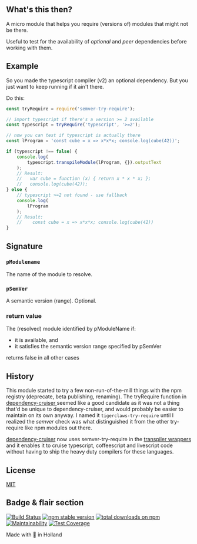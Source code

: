 ## What's this then?
A micro module that helps you require (versions of) modules
that might not be there.

Useful to test for the availability of _optional_ and _peer_ dependencies
before working with them.

## Example
So you made the typescript compiler (v2) an optional dependency.
But you just want to keep running if it ain't there.

Do this:

```javascript
const tryRequire = require('semver-try-require');

// import typescript if there's a version >= 2 available
const typescript = tryRequire('typescript', '>=2');

// now you can test if typescript is actually there
const lProgram = 'const cube = x => x*x*x; console.log(cube(42))';

if (typescript !== false) {
    console.log(
        typescript.transpileModule(lProgram, {}).outputText
    );
    // Result:
    //   var cube = function (x) { return x * x * x; };
    //   console.log(cube(42));
} else {
    // typescript >=2 not found - use fallback
    console.log(
        lProgram
    );
    // Result:
    //    const cube = x => x*x*x; console.log(cube(42))
}
```

## Signature
### `pModulename`
The name of the module to resolve.

### `pSemVer`
A semantic version (range). Optional.

### return value
The (resolved) module identified by pModuleName if:
- it is available, and
- it satisfies the semantic version range specified by pSemVer

returns false in all other cases


## History
This module started to try a few non-run-of-the-mill things with the
npm registry (deprecate, beta publishing, renaming). The tryRequire
function in
[dependency-cruiser ](https://github.com/sverweij/dependency-cruiser)
seemed like a good candidate as it was not a thing that'd be unique
to dependency-cruiser, and would probably be easier to maintain on its
own anyway. I named it `tigerclaws-try-require` until I realized the 
_semver_ check was what distinguished it from the other try-require
like npm modules out there.

[dependency-cruiser](https://github.com/sverweij/dependency-cruiser)
now uses semver-try-require in the [transpiler wrappers](https://github.com/sverweij/dependency-cruiser/tree/develop/src/extract/transpile) 
and it enables it to cruise typescript, coffeescript and livescript 
code without having to ship the heavy duty compilers for these 
languages.

## License
[MIT](LICENSE)

## Badge & flair section
[![Build Status](https://travis-ci.org/sverweij/semver-try-require.svg?branch=master)](https://travis-ci.org/sverweij/semver-try-require)
[![npm stable version](https://img.shields.io/npm/v/semver-try-require.svg)](https://npmjs.com/package/semver-try-require)
[![total downloads on npm](https://img.shields.io/npm/dt/semver-try-require.svg?maxAge=2591999)](https://npmjs.com/package/semver-try-require)
[![Maintainability](https://api.codeclimate.com/v1/badges/a2d528342e5174d51609/maintainability)](https://codeclimate.com/github/sverweij/semver-try-require/maintainability)
[![Test Coverage](https://api.codeclimate.com/v1/badges/a2d528342e5174d51609/test_coverage)](https://codeclimate.com/github/sverweij/semver-try-require/test_coverage)

Made with :metal: in Holland
